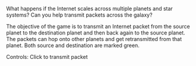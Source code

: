 What happens if the Internet scales across multiple planets and star systems? Can you help transmit packets across the galaxy?

The objective of the game is to transmit an Internet packet from the source planet to the destination planet and then back again to the source planet. The packets can hop onto other planets and get retransmitted from that planet. Both source and destination are marked green.

Controls: Click to transmit packet